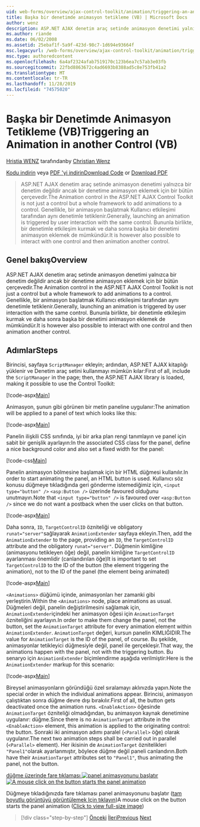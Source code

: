 ```yaml
---
uid: web-forms/overview/ajax-control-toolkit/animation/triggering-an-animation-in-another-control-vb
title: Başka bir denetimde animasyon tetikleme (VB) | Microsoft Docs
author: wenz
description: ASP.NET AJAX denetim araç setinde animasyon denetimi yalnızca bir denetim değildir ancak bir denetime animasyon eklemek için bir bütün çerçevedir. Genellikle, bir...
ms.author: riande
ms.date: 06/02/2008
ms.assetid: 25ebaf1f-5a9f-423d-98c7-1d694e93664f
msc.legacyurl: /web-forms/overview/ajax-control-toolkit/animation/triggering-an-animation-in-another-control-vb
msc.type: authoredcontent
ms.openlocfilehash: 6a4af2324afab7519170c123b6ea7c57ab3e03fb
ms.sourcegitcommit: 22fbd8863672c4ad6693b8388ad5c8e753fb41a2
ms.translationtype: MT
ms.contentlocale: tr-TR
ms.lasthandoff: 11/28/2019
ms.locfileid: "74575020"
---
```

# <a name="triggering-an-animation-in-another-control-vb"></a><span data-ttu-id="d8bfd-104">Başka bir Denetimde Animasyon Tetikleme (VB)</span><span class="sxs-lookup"><span data-stu-id="d8bfd-104">Triggering an Animation in another Control (VB)</span></span>

<span data-ttu-id="d8bfd-105">[Hristia WENZ](https://github.com/wenz) tarafından</span><span class="sxs-lookup"><span data-stu-id="d8bfd-105">by [Christian Wenz](https://github.com/wenz)</span></span>

<span data-ttu-id="d8bfd-106">[Kodu indirin](https://download.microsoft.com/download/f/9/a/f9a26acd-8df4-4484-8a18-199e4598f411/Animation8.vb.zip) veya [PDF 'yi indirin](https://download.microsoft.com/download/6/7/1/6718d452-ff89-4d3f-a90e-c74ec2d636a3/animation8VB.pdf)</span><span class="sxs-lookup"><span data-stu-id="d8bfd-106">[Download Code](https://download.microsoft.com/download/f/9/a/f9a26acd-8df4-4484-8a18-199e4598f411/Animation8.vb.zip) or [Download PDF](https://download.microsoft.com/download/6/7/1/6718d452-ff89-4d3f-a90e-c74ec2d636a3/animation8VB.pdf)</span></span>

> <span data-ttu-id="d8bfd-107">ASP.NET AJAX denetim araç setinde animasyon denetimi yalnızca bir denetim değildir ancak bir denetime animasyon eklemek için bir bütün çerçevedir.</span><span class="sxs-lookup"><span data-stu-id="d8bfd-107">The Animation control in the ASP.NET AJAX Control Toolkit is not just a control but a whole framework to add animations to a control.</span></span> <span data-ttu-id="d8bfd-108">Genellikle, bir animasyon başlatmak Kullanıcı etkileşimi tarafından aynı denetimle tetiklenir.</span><span class="sxs-lookup"><span data-stu-id="d8bfd-108">Generally, launching an animation is triggered by user interaction with the same control.</span></span> <span data-ttu-id="d8bfd-109">Bununla birlikte, bir denetimle etkileşim kurmak ve daha sonra başka bir denetimi animasyon eklemek de mümkündür.</span><span class="sxs-lookup"><span data-stu-id="d8bfd-109">It is however also possible to interact with one control and then animation another control.</span></span>

## <a name="overview"></a><span data-ttu-id="d8bfd-110">Genel bakış</span><span class="sxs-lookup"><span data-stu-id="d8bfd-110">Overview</span></span>

<span data-ttu-id="d8bfd-111">ASP.NET AJAX denetim araç setinde animasyon denetimi yalnızca bir denetim değildir ancak bir denetime animasyon eklemek için bir bütün çerçevedir.</span><span class="sxs-lookup"><span data-stu-id="d8bfd-111">The Animation control in the ASP.NET AJAX Control Toolkit is not just a control but a whole framework to add animations to a control.</span></span> <span data-ttu-id="d8bfd-112">Genellikle, bir animasyon başlatmak Kullanıcı etkileşimi tarafından aynı denetimle tetiklenir.</span><span class="sxs-lookup"><span data-stu-id="d8bfd-112">Generally, launching an animation is triggered by user interaction with the same control.</span></span> <span data-ttu-id="d8bfd-113">Bununla birlikte, bir denetimle etkileşim kurmak ve daha sonra başka bir denetimi animasyon eklemek de mümkündür.</span><span class="sxs-lookup"><span data-stu-id="d8bfd-113">It is however also possible to interact with one control and then animation another control.</span></span>

## <a name="steps"></a><span data-ttu-id="d8bfd-114">Adımlar</span><span class="sxs-lookup"><span data-stu-id="d8bfd-114">Steps</span></span>

<span data-ttu-id="d8bfd-115">Birincisi, sayfaya `ScriptManager` ekleyin; ardından, ASP.NET AJAX kitaplığı yüklenir ve Denetim araç setini kullanmayı mümkün kılar:</span><span class="sxs-lookup"><span data-stu-id="d8bfd-115">First of all, include the `ScriptManager` in the page; then, the ASP.NET AJAX library is loaded, making it possible to use the Control Toolkit:</span></span>

[!code-aspx[Main](triggering-an-animation-in-another-control-vb/samples/sample1.aspx)]

<span data-ttu-id="d8bfd-116">Animasyon, şunun gibi görünen bir metin paneline uygulanır:</span><span class="sxs-lookup"><span data-stu-id="d8bfd-116">The animation will be applied to a panel of text which looks like this:</span></span>

[!code-aspx[Main](triggering-an-animation-in-another-control-vb/samples/sample2.aspx)]

<span data-ttu-id="d8bfd-117">Panelin ilişkili CSS sınıfında, iyi bir arka plan rengi tanımlayın ve panel için sabit bir genişlik ayarlayın:</span><span class="sxs-lookup"><span data-stu-id="d8bfd-117">In the associated CSS class for the panel, define a nice background color and also set a fixed width for the panel:</span></span>

[!code-css[Main](triggering-an-animation-in-another-control-vb/samples/sample3.css)]

<span data-ttu-id="d8bfd-118">Panelin animasyon bölmesine başlamak için bir HTML düğmesi kullanılır.</span><span class="sxs-lookup"><span data-stu-id="d8bfd-118">In order to start animating the panel, an HTML button is used.</span></span> <span data-ttu-id="d8bfd-119">Kullanıcı söz konusu düğmeye tıkladığında geri gönderme istemediğimiz için, `<input type="button" />` `<asp:Button />` üzerinde favoured olduğunu unutmayın.</span><span class="sxs-lookup"><span data-stu-id="d8bfd-119">Note that `<input type="button" />` is favoured over `<asp:Button />` since we do not want a postback when the user clicks on that button.</span></span>

[!code-aspx[Main](triggering-an-animation-in-another-control-vb/samples/sample4.aspx)]

<span data-ttu-id="d8bfd-120">Daha sonra, `ID`, `TargetControlID` özniteliği ve obligatory `runat="server"`sağlayarak `AnimationExtender` sayfaya ekleyin.</span><span class="sxs-lookup"><span data-stu-id="d8bfd-120">Then, add the `AnimationExtender` to the page, providing an `ID`, the `TargetControlID` attribute and the obligatory `runat="server"`.</span></span> <span data-ttu-id="d8bfd-121">Düğmenin kimliğine (animasyonu tetikleyen öğe) değil, panelin kimliğine `TargetControlID` ayarlanması önemlidir (canlandırılan öğe)</span><span class="sxs-lookup"><span data-stu-id="d8bfd-121">It is important to set `TargetControlID` to the ID of the button (the element triggering the animation), not to the ID of the panel (the element being animated)</span></span>

[!code-aspx[Main](triggering-an-animation-in-another-control-vb/samples/sample5.aspx)]

<span data-ttu-id="d8bfd-122">`<Animations>` düğümü içinde, animasyonları her zamanki gibi yerleştirin.</span><span class="sxs-lookup"><span data-stu-id="d8bfd-122">Within the `<Animations>` node, place animations as usual.</span></span> <span data-ttu-id="d8bfd-123">Düğmeleri değil, panelin değiştirilmesini sağlamak için, `AnimationExtender`içindeki her animasyon öğesi için `AnimationTarget` özniteliğini ayarlayın.</span><span class="sxs-lookup"><span data-stu-id="d8bfd-123">In order to make them change the panel, not the button, set the `AnimationTarget` attribute for every animation element within `AnimationExtender`.</span></span> <span data-ttu-id="d8bfd-124">`AnimationTarget` değeri, kursun panelin KIMLIĞIDIR.</span><span class="sxs-lookup"><span data-stu-id="d8bfd-124">The value for `AnimationTarget` is the ID of the panel, of course.</span></span> <span data-ttu-id="d8bfd-125">Bu şekilde, animasyonlar tetikleyici düğmesiyle değil, panel ile gerçekleşir.</span><span class="sxs-lookup"><span data-stu-id="d8bfd-125">That way, the animations happen with the panel, not with the triggering button.</span></span> <span data-ttu-id="d8bfd-126">Bu senaryo için `AnimationExtender` biçimlendirme aşağıda verilmiştir:</span><span class="sxs-lookup"><span data-stu-id="d8bfd-126">Here is the `AnimationExtender` markup for this scenario:</span></span>

[!code-aspx[Main](triggering-an-animation-in-another-control-vb/samples/sample6.aspx)]

<span data-ttu-id="d8bfd-127">Bireysel animasyonların göründüğü özel sıralamayı aklınızda yapın.</span><span class="sxs-lookup"><span data-stu-id="d8bfd-127">Note the special order in which the individual animations appear.</span></span> <span data-ttu-id="d8bfd-128">Birincisi, animasyon çalıştıktan sonra düğme devre dışı bırakılır.</span><span class="sxs-lookup"><span data-stu-id="d8bfd-128">First of all, the button gets deactivated once the animation runs.</span></span> <span data-ttu-id="d8bfd-129">`<EnableAction>` öğesinde `AnimationTarget` özniteliği olmadığından, bu animasyon kaynak denetimine uygulanır: düğme.</span><span class="sxs-lookup"><span data-stu-id="d8bfd-129">Since there is no `AnimationTarget` attribute in the `<EnableAction>` element, this animation is applied to the originating control: the button.</span></span> <span data-ttu-id="d8bfd-130">Sonraki iki animasyon adımı paralel (`<Parallel>` öğe) olarak uygulanır.</span><span class="sxs-lookup"><span data-stu-id="d8bfd-130">The next two animation steps shall be carried out in parallel (`<Parallel>` element).</span></span> <span data-ttu-id="d8bfd-131">Her ikisinin de `AnimationTarget` öznitelikleri `"Panel1"`olarak ayarlanmıştır, böylece düğme değil paneli canlandırın.</span><span class="sxs-lookup"><span data-stu-id="d8bfd-131">Both have their `AnimationTarget` attributes set to `"Panel1"`, thus animating the panel, not the button.</span></span>

<span data-ttu-id="d8bfd-132">[düğme üzerinde fare tıklaması ![panel animasyonunu başlatır](triggering-an-animation-in-another-control-vb/_static/image2.png)](triggering-an-animation-in-another-control-vb/_static/image1.png)</span><span class="sxs-lookup"><span data-stu-id="d8bfd-132">[![A mouse click on the button starts the panel animation](triggering-an-animation-in-another-control-vb/_static/image2.png)](triggering-an-animation-in-another-control-vb/_static/image1.png)</span></span>

<span data-ttu-id="d8bfd-133">Düğmeye tıkladığınızda fare tıklaması panel animasyonunu başlatır ([tam boyutlu görüntüyü görüntülemek Için tıklayın](triggering-an-animation-in-another-control-vb/_static/image3.png))</span><span class="sxs-lookup"><span data-stu-id="d8bfd-133">A mouse click on the button starts the panel animation ([Click to view full-size image](triggering-an-animation-in-another-control-vb/_static/image3.png))</span></span>

> [!div class="step-by-step"]
> <span data-ttu-id="d8bfd-134">[Önceki](disabling-actions-during-animation-vb.md)
> [İleri](modifying-animations-from-the-server-side-vb.md)</span><span class="sxs-lookup"><span data-stu-id="d8bfd-134">[Previous](disabling-actions-during-animation-vb.md)
[Next](modifying-animations-from-the-server-side-vb.md)</span></span>
